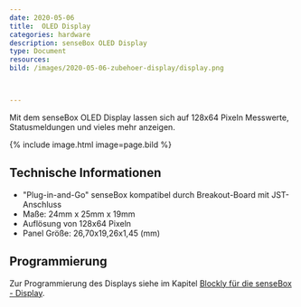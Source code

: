```yaml
---
date: 2020-05-06
title:  OLED Display 
categories: hardware
description: senseBox OLED Display
type: Document
resources:
bild: /images/2020-05-06-zubehoer-display/display.png



---
```

Mit dem senseBox OLED Display lassen sich auf 128x64 Pixeln Messwerte, Statusmeldungen und vieles mehr anzeigen.

{% include image.html image=page.bild %}

## Technische Informationen

* "Plug-in-and-Go" senseBox kompatibel durch Breakout-Board mit JST-Anschluss
* Maße: 24mm x 25mm x 19mm
* Auflösung von 128x64 Pixeln
* Panel Größe: 26,70x19,26x1,45 (mm)


## Programmierung

Zur Programmierung des Displays siehe im Kapitel [Blockly für die senseBox - Display](/blockly/blockly-Display/).
